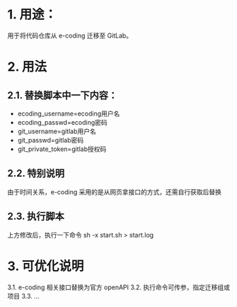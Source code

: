 # 1. 用途：
用于将代码仓库从 e-coding 迁移至 GitLab。

# 2. 用法
## 2.1. 替换脚本中一下内容： 
- ecoding_username=ecoding用户名
- ecoding_passwd=ecoding密码
- git_username=gitlab用户名
- git_passwd=gitlab密码
- git_private_token=gitlab授权码

## 2.2. 特别说明
由于时间关系，e-coding 采用的是从网页拿接口的方式，还需自行获取后替换

## 2.3. 执行脚本
上方修改后，执行一下命令
sh -x start.sh > start.log

# 3. 可优化说明
3.1. e-coding 相关接口替换为官方 openAPI
3.2. 执行命令可传参，指定迁移组或项目
3.3. ...
